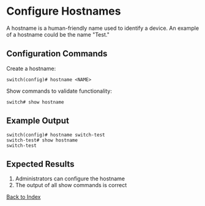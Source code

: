# Configure Hostnames

A hostname is a human-friendly name used to identify a device. An example of a hostname could be the name "Test."

## Configuration Commands

Create a hostname:

```
switch(config)# hostname <NAME>
```

Show commands to validate functionality:

```
switch# show hostname
```

## Example Output

```
switch(config)# hostname switch-test
switch-test# show hostname
switch-test
```

## Expected Results

1. Administrators can configure the hostname
2. The output of all show commands is correct

[Back to Index](../index.md)

